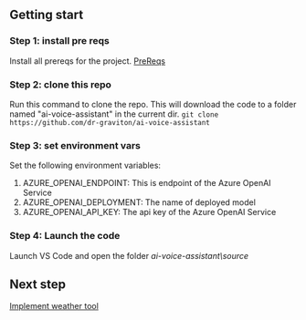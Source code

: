 ## Getting start

### Step 1: install pre reqs
Install all prereqs for the project. [PreReqs](/README.md)

### Step 2: clone this repo
Run this command to clone the repo. This will download the code to a folder named "ai-voice-assistant" in the current dir.
`git clone https://github.com/dr-graviton/ai-voice-assistant`

### Step 3: set environment vars
Set the following environment variables:
1. AZURE_OPENAI_ENDPOINT: This is endpoint of the Azure OpenAI Service
2. AZURE_OPENAI_DEPLOYMENT: The name of deployed model
3. AZURE_OPENAI_API_KEY: The api key of the Azure OpenAI Service

### Step 4: Launch the code
Launch VS Code and open the folder *ai-voice-assistant\source*

## Next step
[Implement weather tool](HowsTheWeather.md) 